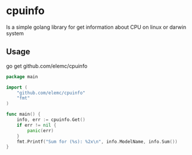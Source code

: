 cpuinfo
=======

Is a simple golang library for get information about CPU on linux or darwin system

Usage
-----

go get github.com/elemc/cpuinfo

```go
package main

import (
    "github.com/elemc/cpuinfo"
    "fmt"
)

func main() {
    info, err := cpuinfo.Get()
    if err != nil {
        panic(err)
    }
    fmt.Printf("Sum for (%s): %2x\n", info.ModelName, info.Sum())
}
	
```